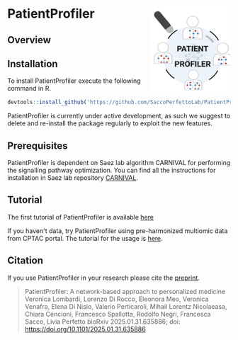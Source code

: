 # PatientProfiler <img src="./img/PatientProfiler_logo.png" align="right" width="180" height="200"/>

## Overview

## Installation

To install PatientProfiler execute the following command in R.

``` r
devtools::install_github('https://github.com/SaccoPerfettoLab/PatientProfiler/')
```

PatientProfiler is currently under active development, as such we suggest to delete and re-install the package regularly to exploit the new features.

## Prerequisites

PatientProfiler is dependent on Saez lab algorithm CARNIVAL for performing the signalling pathway optimization. You can find all the instructions for installation in Saez lab repository [CARNIVAL](https://saezlab.github.io/CARNIVAL/).

## Tutorial

The first tutorial of PatientProfiler is available [here](https://html-preview.github.io/?url=https://github.com/SaccoPerfettoLab/PatientProfiler/blob/main/vignette/PatientProfiler-vignette.html)

If you haven't data, try PatientProfiler using pre-harmonized multiomic data from CPTAC portal. 
The tutorial for the usage is [here](https://html-preview.github.io/?url=https://github.com/SaccoPerfettoLab/PatientProfiler/blob/main/vignette/Access_CPTAC_vignette.html).

## Citation

If you use PatientProfiler in your research please cite the [preprint](https://www.biorxiv.org/content/10.1101/2025.01.31.635886v1).

> PatientProfiler: A network-based approach to personalized medicine Veronica Lombardi, Lorenzo Di Rocco, Eleonora Meo, Veronica Venafra, Elena Di Nisio, Valerio Perticaroli, Mihail Lorentz Nicolaeasa, Chiara Cencioni, Francesco Spallotta, Rodolfo Negri, Francesca Sacco, Livia Perfetto bioRxiv 2025.01.31.635886; doi: <https://doi.org/10.1101/2025.01.31.635886>
